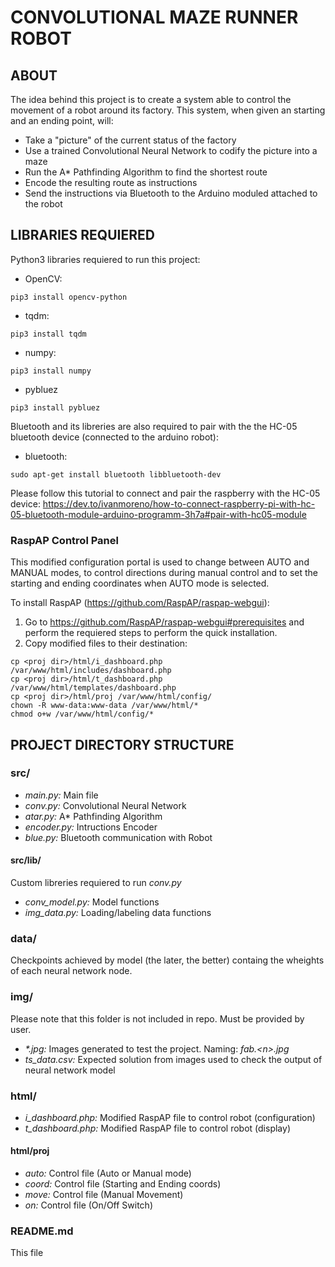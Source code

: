 # CONVOLUTIONAL MAZE RUNNER ROBOT 

ABOUT
-----
The idea behind this project is to create a system able to control the
movement of a robot around its factory. This system, when given an starting
and an ending point, will:
* Take a "picture" of the current status of the factory
* Use a trained Convolutional Neural Network to codify the picture into a
maze
* Run the A* Pathfinding Algorithm to find the shortest route
* Encode the resulting route as instructions
* Send the instructions via Bluetooth to the Arduino moduled attached to the
robot

LIBRARIES REQUIERED
-------------------
Python3 libraries requiered to run this project:
* OpenCV:
```
pip3 install opencv-python
```
* tqdm:
```
pip3 install tqdm
```
* numpy:
```
pip3 install numpy
```
* pybluez
```
pip3 install pybluez
```

Bluetooth and its libreries are also required to pair with the the HC-05
bluetooth device (connected to the arduino robot):
* bluetooth:
```
sudo apt-get install bluetooth libbluetooth-dev
```

Please follow this tutorial to connect and pair the raspberry with the
HC-05 device: <https://dev.to/ivanmoreno/how-to-connect-raspberry-pi-with-hc-05-bluetooth-module-arduino-programm-3h7a#pair-with-hc05-module>

### RaspAP Control Panel
This modified configuration portal is used to change between AUTO and
MANUAL modes, to control directions during manual control and to set the
starting and ending coordinates when AUTO mode is selected.

To install RaspAP (<https://github.com/RaspAP/raspap-webgui>):
1. Go to <https://github.com/RaspAP/raspap-webgui#prerequisites> and
perform the requiered steps to perform the quick installation.
2. Copy modified files to their destination:
```
cp <proj dir>/html/i_dashboard.php /var/www/html/includes/dashboard.php
cp <proj dir>/html/t_dashboard.php /var/www/html/templates/dashboard.php
cp <proj dir>/html/proj /var/www/html/config/
chown -R www-data:www-data /var/www/html/*
chmod o+w /var/www/html/config/*
```

PROJECT DIRECTORY STRUCTURE
---------------------------

### src/
* *main.py:* Main file
* *conv.py:* Convolutional Neural Network
* *atar.py:* A\* Pathfinding Algorithm
* *encoder.py:* Intructions Encoder
* *blue.py:* Bluetooth communication with Robot

#### src/lib/
Custom libreries requiered to run *conv.py*
* *conv_model.py:* Model functions
* *img_data.py:* Loading/labeling data functions

### data/
Checkpoints achieved by model (the later, the better) containg the wheights
of each neural network node.

### img/
Please note that this folder is not included in repo. Must be provided by
user.
* _\*.jpg:_ Images generated to test the project. Naming: *fab.\<n\>.jpg*
* *ts_data.csv:* Expected solution from images used to check the output of
neural network model

### html/
* *i\_dashboard.php:* Modified RaspAP file to control robot (configuration)
* *t\_dashboard.php:* Modified RaspAP file to control robot (display)

#### html/proj
* *auto:* Control file (Auto or Manual mode)
* *coord:* Control file (Starting and Ending coords)
* *move:* Control file (Manual Movement)
* *on:* Control file (On/Off Switch)

### README.md
This file
